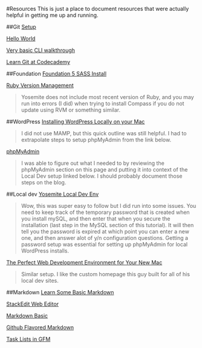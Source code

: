#Resources
This is just a place to document resources that were actually helpful in getting me up and running.

##Git
[Setup](https://help.github.com/articles/set-up-git/)

[Hello World](https://guides.github.com/activities/hello-world/)

[Very basic CLI walkthrough](https://try.github.io/levels/1/challenges/1)

[Learn Git at Codecademy](https://www.codecademy.com/learn/learn-git)

##Foundation
[Foundation 5 SASS Install](http://foundation.zurb.com/docs/sass.html)

[Ruby Version Management](https://rvm.io/)
>Yosemite does not include most recent version of Ruby, and you may run into errors (I did) when trying to install Compass if you do not update using RVM or something similar.

##WordPress
[Installing WordPress Locally on your Mac](https://codex.wordpress.org/Installing_WordPress_Locally_on_Your_Mac_With_MAMP)
>I did not use MAMP, but this quick outline was still helpful. I had to extrapolate steps to setup phpMyAdmin from the link below.

[phpMyAdmin](http://coolestguidesontheplanet.com/get-apache-mysql-php-phpmyadmin-working-osx-10-10-yosemite/)
>I was able to figure out what I needed to by reviewing the phpMyAdmin section on this page and putting it into context of the Local Dev setup linked below. I should probably document those steps on the blog.

##Local dev
[Yosemite Local Dev Env](https://echo.co/blog/os-x-1010-yosemite-local-development-environment-apache-php-and-mysql-homebrew)
>Wow, this was super easy to follow but I did run into some issues. You need to keep track of the temporary password that is created when you install mySQL, and then enter that when you secure the installation (last step in the MySQL section of this tutorial). It will then tell you the password is expired at which point you can enter a new one, and then answer alot of y/n configuration questions. Getting a password setup was essential for setting up phpMyAdmin for local WordPress installs.

[The Perfect Web Development Environment for Your New Mac](https://mallinson.ca/osx-web-development/)
>Similar setup. I like the custom homepage this guy built for all of his local dev sites.

##Markdown
[Learn Some Basic Markdown](http://www.makeuseof.com/tag/learning-markdown-write-web-faster/)

[StackEdit Web Editor](https://stackedit.io/editor#)

[Markdown Basic](https://help.github.com/articles/markdown-basics/)

[Github Flavored Markdown](https://help.github.com/articles/github-flavored-markdown/)

[Task Lists in GFM](https://github.com/blog/1375%0A-task-lists-in-gfm-issues-pulls-comments)
